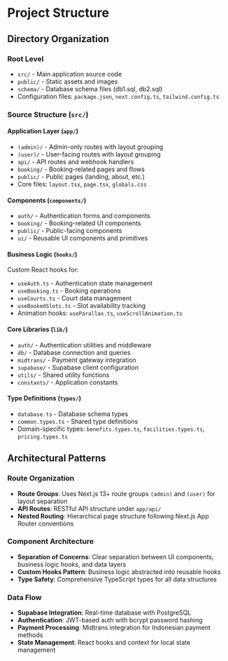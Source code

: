# Project Structure

## Directory Organization

### Root Level
- `src/` - Main application source code
- `public/` - Static assets and images
- `schema/` - Database schema files (db1.sql, db2.sql)
- Configuration files: `package.json`, `next.config.ts`, `tailwind.config.ts`

### Source Structure (`src/`)

#### Application Layer (`app/`)
- `(admin)/` - Admin-only routes with layout grouping
- `(user)/` - User-facing routes with layout grouping
- `api/` - API routes and webhook handlers
- `booking/` - Booking-related pages and flows
- `public/` - Public pages (landing, about, etc.)
- Core files: `layout.tsx`, `page.tsx`, `globals.css`

#### Components (`components/`)
- `auth/` - Authentication forms and components
- `booking/` - Booking-related UI components
- `public/` - Public-facing components
- `ui/` - Reusable UI components and primitives

#### Business Logic (`hooks/`)
Custom React hooks for:
- `useAuth.ts` - Authentication state management
- `useBooking.ts` - Booking operations
- `useCourts.ts` - Court data management
- `useBookedSlots.ts` - Slot availability tracking
- Animation hooks: `useParallax.ts`, `useScrollAnimation.ts`

#### Core Libraries (`lib/`)
- `auth/` - Authentication utilities and middleware
- `db/` - Database connection and queries
- `midtrans/` - Payment gateway integration
- `supabase/` - Supabase client configuration
- `utils/` - Shared utility functions
- `constants/` - Application constants

#### Type Definitions (`types/`)
- `database.ts` - Database schema types
- `common.types.ts` - Shared type definitions
- Domain-specific types: `benefits.types.ts`, `facilities.types.ts`, `pricing.types.ts`

## Architectural Patterns

### Route Organization
- **Route Groups**: Uses Next.js 13+ route groups `(admin)` and `(user)` for layout separation
- **API Routes**: RESTful API structure under `app/api/`
- **Nested Routing**: Hierarchical page structure following Next.js App Router conventions

### Component Architecture
- **Separation of Concerns**: Clear separation between UI components, business logic hooks, and data layers
- **Custom Hooks Pattern**: Business logic abstracted into reusable hooks
- **Type Safety**: Comprehensive TypeScript types for all data structures

### Data Flow
- **Supabase Integration**: Real-time database with PostgreSQL
- **Authentication**: JWT-based auth with bcrypt password hashing
- **Payment Processing**: Midtrans integration for Indonesian payment methods
- **State Management**: React hooks and context for local state management
